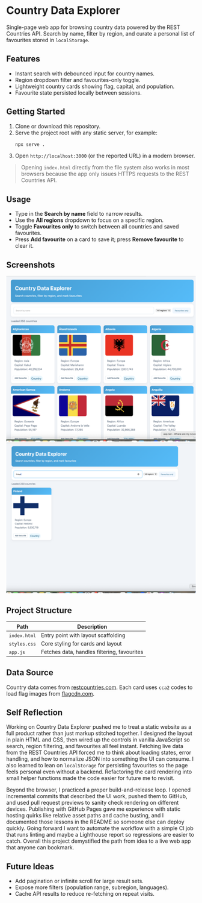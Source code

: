 # Country Data Explorer

Single-page web app for browsing country data powered by the REST Countries API. Search by name, filter by region, and curate a personal list of favourites stored in `localStorage`.

## Features

- Instant search with debounced input for country names.
- Region dropdown filter and favourites-only toggle.
- Lightweight country cards showing flag, capital, and population.
- Favourite state persisted locally between sessions.

## Getting Started

1. Clone or download this repository.
2. Serve the project root with any static server, for example:
   ```bash
   npx serve .
   ```
3. Open `http://localhost:3000` (or the reported URL) in a modern browser.

> Opening `index.html` directly from the file system also works in most browsers because the app only issues HTTPS requests to the REST Countries API.

## Usage

- Type in the **Search by name** field to narrow results.
- Use the **All regions** dropdown to focus on a specific region.
- Toggle **Favourites only** to switch between all countries and saved favourites.
- Press **Add favourite** on a card to save it; press **Remove favourite** to clear it.

## Screenshots

![Country grid with filters](assets/screenshot1.png)
![Favourite view showing saved countries](assets/screenshot2.png)

## Project Structure

| Path        | Description                                    |
|-------------|------------------------------------------------|
| `index.html`| Entry point with layout scaffolding            |
| `styles.css`| Core styling for cards and layout              |
| `app.js`    | Fetches data, handles filtering, favourites    |

## Data Source

Country data comes from [restcountries.com](https://restcountries.com). Each card uses `cca2` codes to load flag images from [flagcdn.com](https://flagcdn.com).

## Self Reflection

Working on Country Data Explorer pushed me to treat a static website as a full product rather than just markup stitched together. I designed the layout in plain HTML and CSS, then wired up the controls in vanilla JavaScript so search, region filtering, and favourites all feel instant. Fetching live data from the REST Countries API forced me to think about loading states, error handling, and how to normalize JSON into something the UI can consume. I also learned to lean on `localStorage` for persisting favourites so the page feels personal even without a backend. Refactoring the card rendering into small helper functions made the code easier for future me to revisit.

Beyond the browser, I practiced a proper build-and-release loop. I opened incremental commits that described the UI work, pushed them to GitHub, and used pull request previews to sanity check rendering on different devices. Publishing with GitHub Pages gave me experience with static hosting quirks like relative asset paths and cache busting, and I documented those lessons in the README so someone else can deploy quickly. Going forward I want to automate the workflow with a simple CI job that runs linting and maybe a Lighthouse report so regressions are easier to catch. Overall this project demystified the path from idea to a live web app that anyone can bookmark.

## Future Ideas

- Add pagination or infinite scroll for large result sets.
- Expose more filters (population range, subregion, languages).
- Cache API results to reduce re-fetching on repeat visits.
